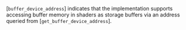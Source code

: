 [`buffer_device_address`] indicates that the implementation supports
accessing buffer memory in shaders as storage buffers via an address
queried from [`get_buffer_device_address`].